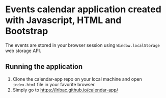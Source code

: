 # Events calendar application created with Javascript, HTML and Bootstrap
The events are stored in your browser session using `Window.localStorage` web storage API.

## Running the application
1. Clone the calendar-app repo on your local machine and open `index.html` file in your favorite browser.
2. Simply go to https://lribac.github.io/calendar-app/